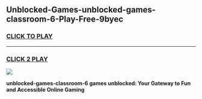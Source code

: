 
## Unblocked-Games-unblocked-games-classroom-6-Play-Free-9byec
<h3>
<a href="https://premium76.site?title=unblocked-games-classroom-6&ref=10A">CLICK TO PLAY</a></h3>
<hr>

<h3>
<a href="https://premium76.site?title=unblocked-games-classroom-6&ref=10A">CLICK 2 PLAY</a>
  
</h3>

<a href="https://premium76.site?title=unblocked-games-classroom-6&ref=10A"><img src="https://clearcache.store/games.png"></a>


**unblocked-games-classroom-6 games unblocked: Your Gateway to Fun and Accessible Online Gaming**
